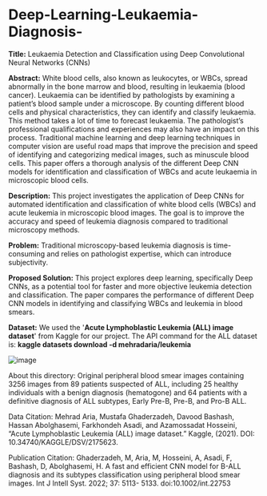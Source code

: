 # Deep-Learning-Leukaemia-Diagnosis-

**Title:**
Leukaemia Detection and Classification using Deep Convolutional Neural Networks (CNNs)

**Abstract:**
White blood cells, also known as leukocytes, or
WBCs, spread abnormally in the bone marrow and blood, resulting in leukaemia (blood cancer). Leukaemia can be identified
by pathologists by examining a patient’s blood sample under
a microscope. By counting different blood cells and physical
characteristics, they can identify and classify leukaemia. This
method takes a lot of time to forecast leukaemia. The pathologist’s
professional qualifications and experiences may also have an
impact on this process. Traditional machine learning and deep
learning techniques in computer vision are useful road maps that
improve the precision and speed of identifying and categorizing
medical images, such as minuscule blood cells. This paper offers
a thorough analysis of the different Deep CNN models for
identification and classification of WBCs and acute leukaemia
in microscopic blood cells.

**Description:**
This project investigates the application of Deep CNNs for automated identification and classification of white blood cells (WBCs) and acute leukemia in microscopic blood images.
The goal is to improve the accuracy and speed of leukemia diagnosis compared to traditional microscopy methods.

**Problem:**
Traditional microscopy-based leukemia diagnosis is time-consuming and relies on pathologist expertise, which can introduce subjectivity.

**Proposed Solution:**
This project explores deep learning, specifically Deep CNNs, as a potential tool for faster and more objective leukemia detection and classification.
The paper compares the performance of different Deep CNN models in identifying and classifying WBCs and leukemia in blood smears.

**Dataset:**
We used the '**Acute Lymphoblastic Leukemia (ALL) image dataset**' from Kaggle for our project.
The API command for the ALL dataset is: **kaggle datasets download -d mehradaria/leukemia**

![image](https://github.com/Sadakakarla/Deep-Learning-Leukaemia-Diagnosis-/assets/77640541/74e4663b-20ea-4c9b-b05d-505de4e2d2e0)


About this directory:
Original peripheral blood smear images containing 3256 images from 89 patients suspected of ALL, including 25 healthy individuals with a benign diagnosis (hematogone) and 64 patients with a definitive diagnosis of ALL subtypes, Early Pre-B, Pre-B, and Pro-B ALL.

Data Citation:
Mehrad Aria, Mustafa Ghaderzadeh, Davood Bashash, Hassan Abolghasemi, Farkhondeh Asadi, and Azamossadat Hosseini, “Acute Lymphoblastic Leukemia (ALL) image dataset.” Kaggle, (2021). DOI: 10.34740/KAGGLE/DSV/2175623.

Publication Citation:
Ghaderzadeh, M, Aria, M, Hosseini, A, Asadi, F, Bashash, D, Abolghasemi, H. A fast and efficient CNN model for B-ALL diagnosis and its subtypes classification using peripheral blood smear images. Int J Intell Syst. 2022; 37: 5113- 5133. doi:10.1002/int.22753




